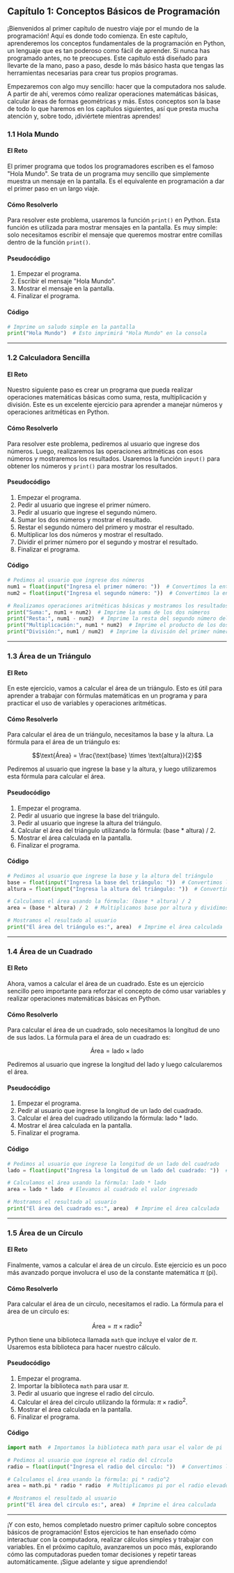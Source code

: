
## Capítulo 1: Conceptos Básicos de Programación

¡Bienvenidos al primer capítulo de nuestro viaje por el mundo de la programación! Aquí es donde todo comienza. En este capítulo, aprenderemos los conceptos fundamentales de la programación en Python, un lenguaje que es tan poderoso como fácil de aprender. Si nunca has programado antes, no te preocupes. Este capítulo está diseñado para llevarte de la mano, paso a paso, desde lo más básico hasta que tengas las herramientas necesarias para crear tus propios programas.

Empezaremos con algo muy sencillo: hacer que la computadora nos salude. A partir de ahí, veremos cómo realizar operaciones matemáticas básicas, calcular áreas de formas geométricas y más. Estos conceptos son la base de todo lo que haremos en los capítulos siguientes, así que presta mucha atención y, sobre todo, ¡diviértete mientras aprendes!

### 1.1 Hola Mundo

#### El Reto

El primer programa que todos los programadores escriben es el famoso "Hola Mundo". Se trata de un programa muy sencillo que simplemente muestra un mensaje en la pantalla. Es el equivalente en programación a dar el primer paso en un largo viaje.

#### Cómo Resolverlo

Para resolver este problema, usaremos la función `print()` en Python. Esta función es utilizada para mostrar mensajes en la pantalla. Es muy simple: solo necesitamos escribir el mensaje que queremos mostrar entre comillas dentro de la función `print()`.

#### Pseudocódigo

1. Empezar el programa.
2. Escribir el mensaje "Hola Mundo".
3. Mostrar el mensaje en la pantalla.
4. Finalizar el programa.

#### Código

```python
# Imprime un saludo simple en la pantalla
print("Hola Mundo")  # Esto imprimirá "Hola Mundo" en la consola
```

---

### 1.2 Calculadora Sencilla

#### El Reto

Nuestro siguiente paso es crear un programa que pueda realizar operaciones matemáticas básicas como suma, resta, multiplicación y división. Este es un excelente ejercicio para aprender a manejar números y operaciones aritméticas en Python.

#### Cómo Resolverlo

Para resolver este problema, pediremos al usuario que ingrese dos números. Luego, realizaremos las operaciones aritméticas con esos números y mostraremos los resultados. Usaremos la función `input()` para obtener los números y `print()` para mostrar los resultados.

#### Pseudocódigo

1. Empezar el programa.
2. Pedir al usuario que ingrese el primer número.
3. Pedir al usuario que ingrese el segundo número.
4. Sumar los dos números y mostrar el resultado.
5. Restar el segundo número del primero y mostrar el resultado.
6. Multiplicar los dos números y mostrar el resultado.
7. Dividir el primer número por el segundo y mostrar el resultado.
8. Finalizar el programa.

#### Código

```python
# Pedimos al usuario que ingrese dos números
num1 = float(input("Ingresa el primer número: "))  # Convertimos la entrada a un número decimal
num2 = float(input("Ingresa el segundo número: "))  # Convertimos la entrada a un número decimal

# Realizamos operaciones aritméticas básicas y mostramos los resultados
print("Suma:", num1 + num2)  # Imprime la suma de los dos números
print("Resta:", num1 - num2)  # Imprime la resta del segundo número del primero
print("Multiplicación:", num1 * num2)  # Imprime el producto de los dos números
print("División:", num1 / num2)  # Imprime la división del primer número por el segundo
```

---

### 1.3 Área de un Triángulo

#### El Reto

En este ejercicio, vamos a calcular el área de un triángulo. Esto es útil para aprender a trabajar con fórmulas matemáticas en un programa y para practicar el uso de variables y operaciones aritméticas.

#### Cómo Resolverlo

Para calcular el área de un triángulo, necesitamos la base y la altura. La fórmula para el área de un triángulo es:

$$\text{Área} = \frac{\text{base} \times \text{altura}}{2}$$

Pediremos al usuario que ingrese la base y la altura, y luego utilizaremos esta fórmula para calcular el área.

#### Pseudocódigo

1. Empezar el programa.
2. Pedir al usuario que ingrese la base del triángulo.
3. Pedir al usuario que ingrese la altura del triángulo.
4. Calcular el área del triángulo utilizando la fórmula: (base * altura) / 2.
5. Mostrar el área calculada en la pantalla.
6. Finalizar el programa.

#### Código

```python
# Pedimos al usuario que ingrese la base y la altura del triángulo
base = float(input("Ingresa la base del triángulo: "))  # Convertimos la entrada a un número decimal
altura = float(input("Ingresa la altura del triángulo: "))  # Convertimos la entrada a un número decimal

# Calculamos el área usando la fórmula: (base * altura) / 2
area = (base * altura) / 2  # Multiplicamos base por altura y dividimos por 2

# Mostramos el resultado al usuario
print("El área del triángulo es:", area)  # Imprime el área calculada
```

---

### 1.4 Área de un Cuadrado

#### El Reto

Ahora, vamos a calcular el área de un cuadrado. Este es un ejercicio sencillo pero importante para reforzar el concepto de cómo usar variables y realizar operaciones matemáticas básicas en Python.

#### Cómo Resolverlo

Para calcular el área de un cuadrado, solo necesitamos la longitud de uno de sus lados. La fórmula para el área de un cuadrado es:

$$\text{Área} = \text{lado} \times \text{lado}$$

Pediremos al usuario que ingrese la longitud del lado y luego calcularemos el área.

#### Pseudocódigo

1. Empezar el programa.
2. Pedir al usuario que ingrese la longitud de un lado del cuadrado.
3. Calcular el área del cuadrado utilizando la fórmula: lado * lado.
4. Mostrar el área calculada en la pantalla.
5. Finalizar el programa.

#### Código

```python
# Pedimos al usuario que ingrese la longitud de un lado del cuadrado
lado = float(input("Ingresa la longitud de un lado del cuadrado: "))  # Convertimos la entrada a un número decimal

# Calculamos el área usando la fórmula: lado * lado
area = lado * lado  # Elevamos al cuadrado el valor ingresado

# Mostramos el resultado al usuario
print("El área del cuadrado es:", area)  # Imprime el área calculada
```

---

### 1.5 Área de un Círculo

#### El Reto

Finalmente, vamos a calcular el área de un círculo. Este ejercicio es un poco más avanzado porque involucra el uso de la constante matemática $\pi$ (pi).

#### Cómo Resolverlo

Para calcular el área de un círculo, necesitamos el radio. La fórmula para el área de un círculo es:

$$\text{Área} = \pi \times \text{radio}^2$$

Python tiene una biblioteca llamada `math` que incluye el valor de $\pi$. Usaremos esta biblioteca para hacer nuestro cálculo.

#### Pseudocódigo

1. Empezar el programa.
2. Importar la biblioteca `math` para usar $\pi$.
3. Pedir al usuario que ingrese el radio del círculo.
4. Calcular el área del círculo utilizando la fórmula: $\pi \times \text{radio}^2$.
5. Mostrar el área calculada en la pantalla.
6. Finalizar el programa.

#### Código

```python
import math  # Importamos la biblioteca math para usar el valor de pi

# Pedimos al usuario que ingrese el radio del círculo
radio = float(input("Ingresa el radio del círculo: "))  # Convertimos la entrada a un número decimal

# Calculamos el área usando la fórmula: pi * radio^2
area = math.pi * radio * radio  # Multiplicamos pi por el radio elevado al cuadrado

# Mostramos el resultado al usuario
print("El área del círculo es:", area)  # Imprime el área calculada
```

---

¡Y con esto, hemos completado nuestro primer capítulo sobre conceptos básicos de programación! Estos ejercicios te han enseñado cómo interactuar con la computadora, realizar cálculos simples y trabajar con variables. En el próximo capítulo, avanzaremos un poco más, explorando cómo las computadoras pueden tomar decisiones y repetir tareas automáticamente. ¡Sigue adelante y sigue aprendiendo!
